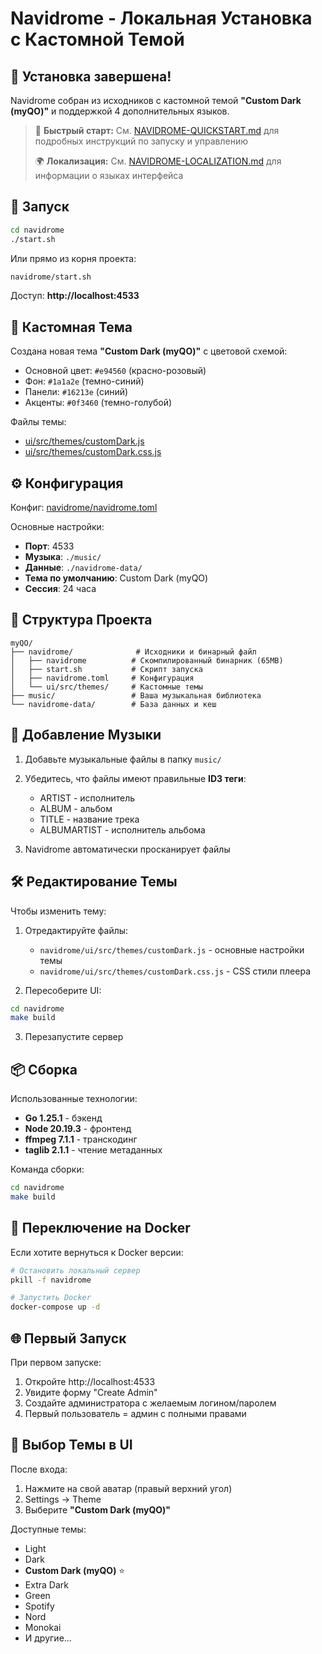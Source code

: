 # Navidrome - Локальная Установка с Кастомной Темой

## 🎵 Установка завершена!

Navidrome собран из исходников с кастомной темой **"Custom Dark (myQO)"** и поддержкой 4 дополнительных языков.

> 📖 **Быстрый старт:** См. [NAVIDROME-QUICKSTART.md](NAVIDROME-QUICKSTART.md) для подробных инструкций по запуску и управлению
>
> 🌍 **Локализация:** См. [NAVIDROME-LOCALIZATION.md](NAVIDROME-LOCALIZATION.md) для информации о языках интерфейса

## 🚀 Запуск

```bash
cd navidrome
./start.sh
```

Или прямо из корня проекта:
```bash
navidrome/start.sh
```

Доступ: **http://localhost:4533**

## 🎨 Кастомная Тема

Создана новая тема **"Custom Dark (myQO)"** с цветовой схемой:
- Основной цвет: `#e94560` (красно-розовый)
- Фон: `#1a1a2e` (темно-синий)
- Панели: `#16213e` (синий)
- Акценты: `#0f3460` (темно-голубой)

Файлы темы:
- [ui/src/themes/customDark.js](navidrome/ui/src/themes/customDark.js)
- [ui/src/themes/customDark.css.js](navidrome/ui/src/themes/customDark.css.js)

## ⚙️ Конфигурация

Конфиг: [navidrome/navidrome.toml](navidrome/navidrome.toml)

Основные настройки:
- **Порт**: 4533
- **Музыка**: `./music/`
- **Данные**: `./navidrome-data/`
- **Тема по умолчанию**: Custom Dark (myQO)
- **Сессия**: 24 часа

## 📁 Структура Проекта

```
myQO/
├── navidrome/              # Исходники и бинарный файл
│   ├── navidrome          # Скомпилированный бинарник (65MB)
│   ├── start.sh           # Скрипт запуска
│   ├── navidrome.toml     # Конфигурация
│   └── ui/src/themes/     # Кастомные темы
├── music/                 # Ваша музыкальная библиотека
└── navidrome-data/        # База данных и кеш
```

## 🎵 Добавление Музыки

1. Добавьте музыкальные файлы в папку `music/`
2. Убедитесь, что файлы имеют правильные **ID3 теги**:
   - ARTIST - исполнитель
   - ALBUM - альбом
   - TITLE - название трека
   - ALBUMARTIST - исполнитель альбома

3. Navidrome автоматически просканирует файлы

## 🛠️ Редактирование Темы

Чтобы изменить тему:

1. Отредактируйте файлы:
   - `navidrome/ui/src/themes/customDark.js` - основные настройки темы
   - `navidrome/ui/src/themes/customDark.css.js` - CSS стили плеера

2. Пересоберите UI:
```bash
cd navidrome
make build
```

3. Перезапустите сервер

## 📦 Сборка

Использованные технологии:
- **Go 1.25.1** - бэкенд
- **Node 20.19.3** - фронтенд
- **ffmpeg 7.1.1** - транскодинг
- **taglib 2.1.1** - чтение метаданных

Команда сборки:
```bash
cd navidrome
make build
```

## 🔄 Переключение на Docker

Если хотите вернуться к Docker версии:

```bash
# Остановить локальный сервер
pkill -f navidrome

# Запустить Docker
docker-compose up -d
```

## 🌐 Первый Запуск

При первом запуске:
1. Откройте http://localhost:4533
2. Увидите форму "Create Admin"
3. Создайте администратора с желаемым логином/паролем
4. Первый пользователь = админ с полными правами

## 🎨 Выбор Темы в UI

После входа:
1. Нажмите на свой аватар (правый верхний угол)
2. Settings → Theme
3. Выберите **"Custom Dark (myQO)"**

Доступные темы:
- Light
- Dark
- **Custom Dark (myQO)** ⭐
- Extra Dark
- Green
- Spotify
- Nord
- Monokai
- И другие...
